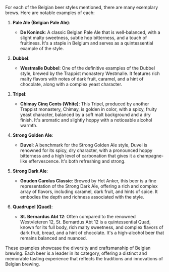 For each of the Belgian beer styles mentioned, there are many exemplary brews. Here are notable examples of each:

1. **Pale Ale (Belgian Pale Ale)**:
   - **De Koninck**: A classic Belgian Pale Ale that is well-balanced, with a slight malty sweetness, subtle hop bitterness, and a touch of fruitiness. It's a staple in Belgium and serves as a quintessential example of the style.

2. **Dubbel**:
   - **Westmalle Dubbel**: One of the definitive examples of the Dubbel style, brewed by the Trappist monastery Westmalle. It features rich malty flavors with notes of dark fruit, caramel, and a hint of chocolate, along with a complex yeast character.

3. **Tripel**:
   - **Chimay Cinq Cents (White)**: This Tripel, produced by another Trappist monastery, Chimay, is golden in color, with a spicy, fruity yeast character, balanced by a soft malt background and a dry finish. It's aromatic and slightly hoppy with a noticeable alcohol warmth.

4. **Strong Golden Ale**:
   - **Duvel**: A benchmark for the Strong Golden Ale style, Duvel is renowned for its spicy, dry character, with a pronounced hoppy bitterness and a high level of carbonation that gives it a champagne-like effervescence. It's both refreshing and strong.

5. **Strong Dark Ale**:
   - **Gouden Carolus Classic**: Brewed by Het Anker, this beer is a fine representation of the Strong Dark Ale, offering a rich and complex array of flavors, including caramel, dark fruit, and hints of spice. It embodies the depth and richness associated with the style.

6. **Quadrupel (Quad)**:
   - **St. Bernardus Abt 12**: Often compared to the renowned Westvleteren 12, St. Bernardus Abt 12 is a quintessential Quad, known for its full body, rich malty sweetness, and complex flavors of dark fruit, bread, and a hint of chocolate. It's a high-alcohol beer that remains balanced and nuanced.

These examples showcase the diversity and craftsmanship of Belgian brewing. Each beer is a leader in its category, offering a distinct and memorable tasting experience that reflects the traditions and innovations of Belgian brewing.
